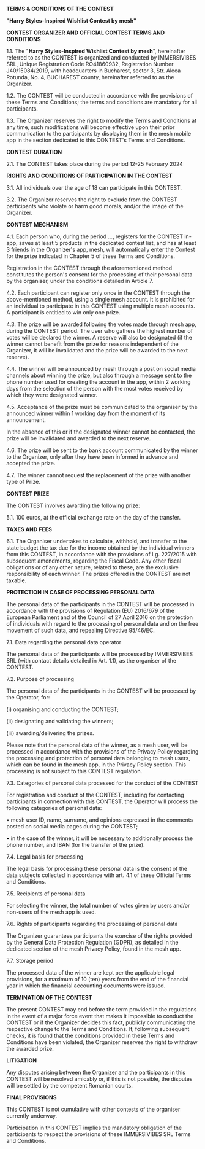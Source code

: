 **TERMS & CONDITIONS OF THE CONTEST**

**\"Harry Styles-Inspired Wishlist Contest by mesh\"**

**CONTEST ORGANIZER AND OFFICIAL CONTEST TERMS AND CONDITIONS**

1.1. The "**Harry Styles-Inspired Wishlist Contest by mesh**",
hereinafter referred to as the CONTEST is organized and conducted by
IMMERSIVIBES SRL, Unique Registration Code RO41860932, Registration
Number J40/15084/2019, with headquarters in Bucharest, sector 3, Str.
Aleea Rotunda, No. 4, BUCHAREST county, hereinafter referred to as the
Organizer.

1.2. The CONTEST will be conducted in accordance with the provisions of
these Terms and Conditions; the terms and conditions are mandatory for
all participants.

1.3. The Organizer reserves the right to modify the Terms and Conditions
at any time, such modifications will become effective upon their prior
communication to the participants by displaying them in the mesh mobile
app in the section dedicated to this CONTEST's Terms and Conditions.

**CONTEST DURATION**

2.1. The CONTEST takes place during the period 12-25 February 2024

**RIGHTS AND CONDITIONS OF PARTICIPATION IN THE CONTEST**

3.1. All individuals over the age of 18 can participate in this CONTEST.

3.2. The Organizer reserves the right to exclude from the CONTEST
participants who violate or harm good morals, and/or the image of the
Organizer.

**CONTEST MECHANISM**

4.1. Each person who, during the period ..., registers for the CONTEST
in-app, saves at least 5 products in the dedicated contest list, and has
at least 3 friends in the Organizer\'s app, mesh, will automatically
enter the Contest for the prize indicated in Chapter 5 of these Terms
and Conditions.

Registration in the CONTEST through the aforementioned method
constitutes the person\'s consent for the processing of their personal
data by the organiser, under the conditions detailed in Article 7.

4.2. Each participant can register only once in the CONTEST through the
above-mentioned method, using a single mesh account. It is prohibited
for an individual to participate in this CONTEST using multiple mesh
accounts. A participant is entitled to win only one prize.

4.3. The prize will be awarded following the votes made through mesh
app, during the CONTEST period. The user who gathers the highest number
of votes will be declared the winner. A reserve will also be designated
(if the winner cannot benefit from the prize for reasons independent of
the Organizer, it will be invalidated and the prize will be awarded to
the next reserve).

4.4. The winner will be announced by mesh through a post on social media
channels about winning the prize, but also through a message sent to the
phone number used for creating the account in the app, within 2 working
days from the selection of the person with the most votes received by
which they were designated winner.

4.5. Acceptance of the prize must be communicated to the organiser by
the announced winner within 1 working day from the moment of its
announcement.

In the absence of this or if the designated winner cannot be contacted,
the prize will be invalidated and awarded to the next reserve.

4.6. The prize will be sent to the bank account communicated by the
winner to the Organizer, only after they have been informed in advance
and accepted the prize.

4.7. The winner cannot request the replacement of the prize with another
type of Prize.

**CONTEST PRIZE**

The CONTEST involves awarding the following prize:

5.1. 100 euros, at the official exchange rate on the day of the
transfer.

**TAXES AND FEES**

6.1. The Organiser undertakes to calculate, withhold, and transfer to
the state budget the tax due for the income obtained by the individual
winners from this CONTEST, in accordance with the provisions of Lg.
227/2015 with subsequent amendments, regarding the Fiscal Code. Any
other fiscal obligations or of any other nature, related to these, are
the exclusive responsibility of each winner. The prizes offered in the
CONTEST are not taxable.

**PROTECTION IN CASE OF PROCESSING PERSONAL DATA**

The personal data of the participants in the CONTEST will be processed
in accordance with the provisions of Regulation (EU) 2016/679 of the
European Parliament and of the Council of 27 April 2016 on the
protection of individuals with regard to the processing of personal data
and on the free movement of such data, and repealing Directive 95/46/EC.

7.1. Data regarding the personal data operator

The personal data of the participants will be processed by IMMERSIVIBES
SRL (with contact details detailed in Art. 1.1), as the organiser of the
CONTEST.

7.2. Purpose of processing

The personal data of the participants in the CONTEST will be processed
by the Operator, for:

\(i\) organising and conducting the CONTEST;

\(ii\) designating and validating the winners;

\(iii\) awarding/delivering the prizes.

Please note that the personal data of the winner, as a mesh user, will
be processed in accordance with the provisions of the Privacy Policy
regarding the processing and protection of personal data belonging to
mesh users, which can be found in the mesh app, in the Privacy Policy
section. This processing is not subject to this CONTEST regulation.

7.3. Categories of personal data processed for the conduct of the
CONTEST

For registration and conduct of the CONTEST, including for contacting
participants in connection with this CONTEST, the Operator will process
the following categories of personal data:

• mesh user ID, name, surname, and opinions expressed in the comments
posted on social media pages during the CONTEST;

• in the case of the winner, it will be necessary to additionally
process the phone number, and IBAN (for the transfer of the prize).

7.4. Legal basis for processing

The legal basis for processing these personal data is the consent of the
data subjects collected in accordance with art. 4.1 of these Official
Terms and Conditions.

7.5. Recipients of personal data

For selecting the winner, the total number of votes given by users
and/or non-users of the mesh app is used.

7.6. Rights of participants regarding the processing of personal data

The Organizer guarantees participants the exercise of the rights
provided by the General Data Protection Regulation (GDPR), as detailed
in the dedicated section of the mesh Privacy Policy, found in the mesh
app.

7.7. Storage period

The processed data of the winner are kept per the applicable legal
provisions, for a maximum of 10 (ten) years from the end of the
financial year in which the financial accounting documents were issued.

**TERMINATION OF THE CONTEST**

The present CONTEST may end before the term provided in the regulations
in the event of a major force event that makes it impossible to conduct
the CONTEST or if the Organizer decides this fact, publicly
communicating the respective change to the Terms and Conditions. If,
following subsequent checks, it is found that the conditions provided in
these Terms and Conditions have been violated, the Organizer reserves
the right to withdraw the awarded prize.

**LITIGATION**

Any disputes arising between the Organizer and the participants in this
CONTEST will be resolved amicably or, if this is not possible, the
disputes will be settled by the competent Romanian courts.

**FINAL PROVISIONS**

This CONTEST is not cumulative with other contests of the organiser
currently underway.

Participation in this CONTEST implies the mandatory obligation of the
participants to respect the provisions of these IMMERSIVIBES SRL Terms
and Conditions.
